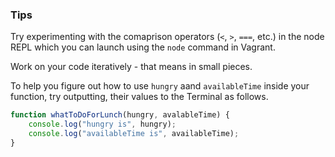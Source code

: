 ### Tips
Try experimenting with the comaprison operators (`<`, `>`, `===`, etc.) in the node REPL which you can launch using the `node` command in Vagrant.

Work on your code iteratively - that means in small pieces.

To help you figure out how to use `hungry` aand `availableTime` inside your function, try outputting, their values to the Terminal as follows.

```javascript
function whatToDoForLunch(hungry, avalableTime) {
    console.log("hungry is", hungry);
    console.log("availableTime is", availableTime);
}
```
